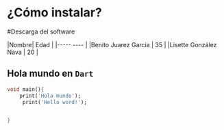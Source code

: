 # ¿Cómo instalar?
#Descarga del software



|Nombre| Edad |
|-----   ---- |
|Benito Juarez Garcia | 35 |
|Lisette González Nava | 20 |

## Hola mundo en `Dart`
```dart
void main(){
    print('Hola mundo');
     print('Hello word!');


}
```



